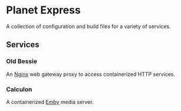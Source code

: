 Planet Express
==============

A collection of configuration and build files for a variety of services.

## Services

### Old Bessie

An [Nginx](https://www.nginx.com/) web gateway proxy to access containerized
HTTP services.

### Calculon

A containerized [Emby](https://emby.media/) media server.
